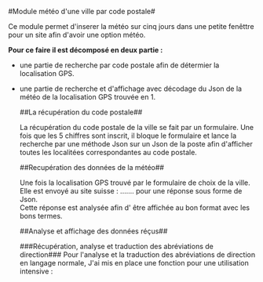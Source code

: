 #Module météo d'une ville par code postale#


Ce module permet d'inserer la météo sur cinq jours dans une petite fenêttre pour un site afin d'avoir une option météo.


**Pour ce faire il est décomposé en deux partie :**

- une partie de recherche par code postale afin de détermier la localisation GPS.
- une partie de recherche et d'affichage avec décodage du Json de la météo de la localisation GPS trouvée en 1.


	##La récupération du code postale##
		
	La récupération du code postale de la ville se fait par un formulaire. Une fois que les 5 chiffres sont inscrit, il bloque le formulaire et lance la recherche par une méthode Json sur un Json de la poste afin d'afficher toutes les localitées correspondantes au code postale.
	
	##Recupération des données de la météo##
	
	Une fois la localisation GPS trouvé par le formulaire de choix de la ville. Elle est envoyé au site suisse : ....... pour une réponse sous forme de Json.  
	Cette réponse est analysée afin d' être affichée au bon format avec les bons termes.
	
	##Analyse et affichage des données réçus##
		
	###Récupération, analyse et traduction des abréviations de direction###
	 Pour l'analyse et la traduction des abréviations de direction en langage normale, J'ai mis en place une fonction pour une utilisation intensive : 


 



	
			

